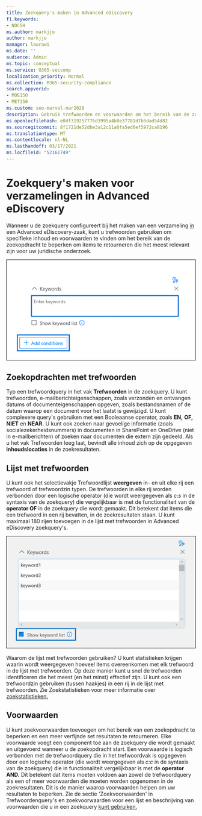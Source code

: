 ```yaml
---
title: Zoekquery's maken in Advanced eDiscovery
f1.keywords:
- NOCSH
ms.author: markjjo
author: markjjo
manager: laurawi
ms.date: ''
audience: Admin
ms.topic: conceptual
ms.service: O365-seccomp
localization_priority: Normal
ms.collection: M365-security-compliance
search.appverid:
- MOE150
- MET150
ms.custom: seo-marvel-mar2020
description: Gebruik trefwoorden en voorwaarden om het bereik van de zoekopdracht te beperken bij het zoeken naar gegevens met Advanced eDiscovery in Microsoft 365.
ms.openlocfilehash: e0df319257776d3995a4b8e37781d7b5dad54d82
ms.sourcegitcommit: 8f1721de52dbe3a12c11a0fa5ed0ef5972ca8196
ms.translationtype: MT
ms.contentlocale: nl-NL
ms.lasthandoff: 03/17/2021
ms.locfileid: "52161749"
---
```

# <a name="build-search-queries-for-collections-in-advanced-ediscovery"></a>Zoekquery's maken voor verzamelingen in Advanced eDiscovery

Wanneer u de zoekquery configureert bij het maken van een verzameling [in](collections-overview.md) een Advanced eDiscovery-zaak, kunt u trefwoorden gebruiken om specifieke inhoud en voorwaarden te vinden om het bereik van de zoekopdracht te beperken om items te retourneren die het meest relevant zijn voor uw juridische onderzoek.

![Trefwoorden en voorwaarden gebruiken om de resultaten van een zoekopdracht te beperken](../media/SearchQueryBox.png)

## <a name="keyword-searches"></a>Zoekopdrachten met trefwoorden

Typ een trefwoordquery in het vak **Trefwoorden** in de zoekquery. U kunt trefwoorden, e-mailberichteigenschappen, zoals verzonden en ontvangen datums of documenteigenschappen opgeven, zoals bestandsnamen of de datum waarop een document voor het laatst is gewijzigd. U kunt complexere query's gebruiken met een Booleaanse operator, zoals **EN,** **OF,** **NIET** en **NEAR.** U kunt ook zoeken naar gevoelige informatie (zoals socialezekerheidsnummers) in documenten in SharePoint en OneDrive (niet in e-mailberichten) of zoeken naar documenten die extern zijn gedeeld. Als u het vak Trefwoorden leeg laat, bevindt alle inhoud zich op de opgegeven **inhoudslocaties** in de zoekresultaten.

## <a name="keyword-list"></a>Lijst met trefwoorden

U kunt ook het selectievakje Trefwoordlijst **weergeven** in- en uit elke rij een trefwoord of trefwoordzin typen. De trefwoorden in elke rij worden verbonden door een logische operator (die wordt weergegeven als *c:s* in de syntaxis van de zoekquery) die vergelijkbaar is met de functionaliteit van de **operator OF** in de zoekquery die wordt gemaakt. Dit betekent dat items die een trefwoord in een rij bevatten, in de zoekresultaten staan. U kunt maximaal 180 rijen toevoegen in de lijst met trefwoorden in Advanced eDiscovery zoekquery's.

![Gebruik de lijst met trefwoorden om statistieken te krijgen over elk trefwoord in de query](../media/KeywordListSearch.png)

Waarom de lijst met trefwoorden gebruiken? U kunt statistieken krijgen waarin wordt weergegeven hoeveel items overeenkomen met elk trefwoord in de lijst met trefwoorden. Op deze manier kunt u snel de trefwoorden identificeren die het meest (en het minst) effectief zijn. U kunt ook een trefwoordzin gebruiken (tussen haakjes) in een rij in de lijst met trefwoorden. Zie Zoekstatistieken voor meer informatie over [zoekstatistieken.](search-statistics-in-advanced-ediscovery.md)

## <a name="conditions"></a>Voorwaarden

U kunt zoekvoorwaarden toevoegen om het bereik van een zoekopdracht te beperken en een meer verfijnde set resultaten te retourneren. Elke voorwaarde voegt een component toe aan de zoekquery die wordt gemaakt en uitgevoerd wanneer u de zoekopdracht start. Een voorwaarde is logisch verbonden met de trefwoordquery die in het trefwoordvak is opgegeven door een logische operator (die wordt weergegeven als *c:c* in de syntaxis van de zoekquery) die in functionaliteit vergelijkbaar is met de **operator AND.** Dit betekent dat items moeten voldoen aan zowel de trefwoordquery als een of meer voorwaarden die moeten worden opgenomen in de zoekresultaten. Dit is de manier waarop voorwaarden helpen om uw resultaten te beperken. Zie de sectie 'Zoekvoorwaarden' in Trefwoordenquery's en zoekvoorwaarden voor een lijst en beschrijving van voorwaarden die u in een zoekquery [kunt gebruiken.](keyword-queries-and-search-conditions.md#search-conditions)
